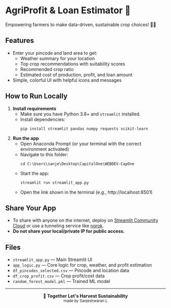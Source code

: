 # AgriProfit & Loan Estimator 🌱

Empowering farmers to make data-driven, sustainable crop choices! 🌾💧

## Features
- Enter your pincode and land area to get:
  - Weather summary for your location
  - Top crop recommendations with suitability scores
  - Recommended crop ratio
  - Estimated cost of production, profit, and loan amount
- Simple, colorful UI with helpful icons and messages

## How to Run Locally
1. **Install requirements**
   - Make sure you have Python 3.8+ and `streamlit` installed.
   - Install dependencies:
     ```
     pip install streamlit pandas numpy requests scikit-learn
     ```
2. **Run the app**
   - Open Anaconda Prompt (or your terminal with the correct environment activated)
   - Navigate to this folder:
     ```
     cd C:\Users\sanje\Desktop\CapitalOne\WEBDEV-CapOne
     ```
   - Start the app:
     ```
     streamlit run streamlit_app.py
     ```
   - Open the link shown in the terminal (e.g., http://localhost:8501)

## Share Your App
- To share with anyone on the internet, deploy on [Streamlit Community Cloud](https://streamlit.io/cloud) or use a tunneling service like [ngrok](https://ngrok.com/).
- **Do not share your local/private IP for public access.**

## Files
- `streamlit_app.py` — Main Streamlit UI
- `app_logic.py` — Core logic for crop, weather, and profit estimation
- `df_pincodes_selected.csv` — Pincode and location data
- `df_crop_profit.csv` — Crop profit/cost data
- `random_forest_model.pkl` — Trained ML model

---

<div align="center">
  <b>🌿 Together Let's Harvest Sustainability</b><br>
  <sub>made by Sanjeshwaran L</sub>
</div>
